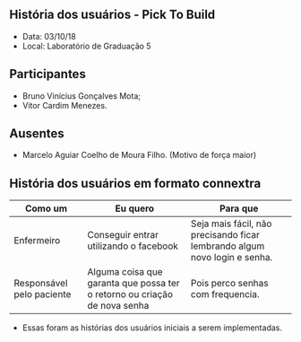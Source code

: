 ## História dos usuários - Pick To Build
* Data: 03/10/18
* Local: Laboratório de Graduação 5
## Participantes
  * Bruno Vinícius Gonçalves Mota;
  * Vitor Cardim Menezes.
## Ausentes
  * Marcelo Aguiar Coelho de Moura Filho. (Motivo de força maior)
## História dos usuários em formato connextra

| Como um | Eu quero | Para que | 
|----------|----------|----------|
| Enfermeiro          | Conseguir entrar utilizando o facebook     | Seja mais fácil, não precisando ficar lembrando algum novo login e senha.|
| Responsável pelo paciente          | Alguma coisa que garanta que possa ter o retorno ou criação de nova senha     | Pois perco senhas com frequencia.|

* Essas foram as histórias dos usuários iniciais a serem implementadas.
